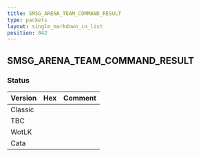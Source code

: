 ```yaml
---
title: SMSG_ARENA_TEAM_COMMAND_RESULT
type: packets
layout: single_markdown_in_list
position: 842
---
```


## SMSG_ARENA_TEAM_COMMAND_RESULT

### Status

Version | Hex | Comment
---------- | ---------- | ---------- 
Classic |  |  
TBC |  |  
WotLK |  |  
Cata |  |  
